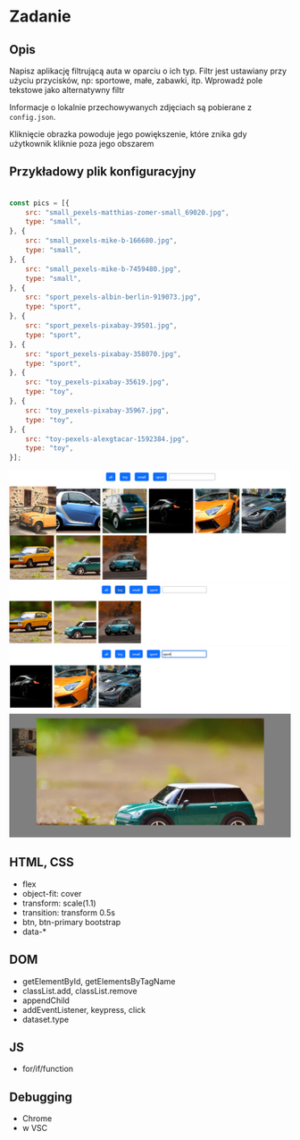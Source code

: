 # Zadanie
## Opis
Napisz aplikację filtrującą auta w oparciu o ich typ. Filtr jest ustawiany przy użyciu przycisków, np: sportowe, małe, zabawki, itp. Wprowadź pole tekstowe jako alternatywny filtr

Informacje o lokalnie przechowywanych zdjęciach są pobierane z `config.json`. 

Kliknięcie obrazka powoduje jego powiększenie, które znika gdy użytkownik kliknie poza jego obszarem


## Przykładowy plik konfiguracyjny
``` javascript

const pics = [{
    src: "small_pexels-matthias-zomer-small_69020.jpg",
    type: "small",
}, {
    src: "small_pexels-mike-b-166680.jpg",
    type: "small",
}, {
    src: "small_pexels-mike-b-7459480.jpg",
    type: "small",
}, {
    src: "sport_pexels-albin-berlin-919073.jpg",
    type: "sport",
}, {
    src: "sport_pexels-pixabay-39501.jpg",
    type: "sport",
}, {
    src: "sport_pexels-pixabay-358070.jpg",
    type: "sport",
}, {
    src: "toy_pexels-pixabay-35619.jpg",
    type: "toy",
}, {
    src: "toy_pexels-pixabay-35967.jpg",
    type: "toy",
}, {
    src: "toy-pexels-alexgtacar-1592384.jpg",
    type: "toy",
}];

```

![](./demo1.png)
![](./demo2.png)
![](./demo3.png)
![](./demo4.png)

## HTML, CSS
+ flex
+ object-fit: cover
+ transform: scale(1.1)
+ transition: transform 0.5s
+ btn, btn-primary bootstrap
+ data-*

## DOM
+ getElementById, getElementsByTagName
+ classList.add, classList.remove
+ appendChild
+ addEventListener, keypress, click
+ dataset.type

## JS
+ for/if/function

## Debugging
+  Chrome
+  w VSC
